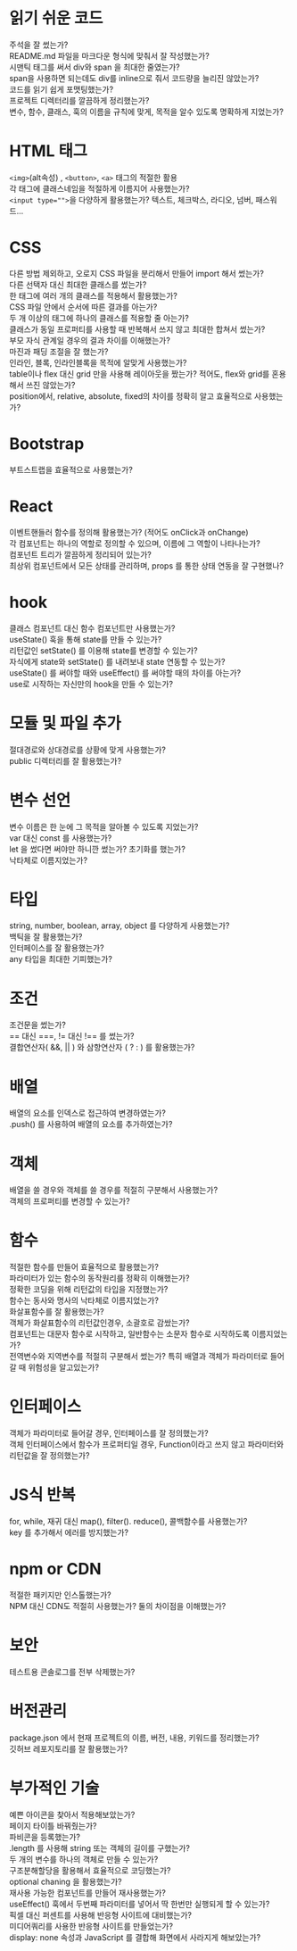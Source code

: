 # 읽기 쉬운 코드 
주석을 잘 썼는가?  
README.md 파일을 마크다운 형식에 맞춰서 잘 작성했는가?  
시맨틱 태그를 써서 div와 span 을 최대한 줄였는가?  
span을 사용하면 되는데도 div를 inline으로 줘서 코드량을 늘리진 않았는가?  
코드를 읽기 쉽게 포맷팅했는가?  
프로젝트 디렉터리를 깔끔하게 정리했는가?  
변수, 함수, 클래스, 훅의 이름을 규칙에 맞게, 목적을 알수 있도록 명확하게 지었는가?  

# HTML 태그 
`<img>`(alt속성) , `<button>`, `<a>` 태그의 적절한 활용  
각 태그에 클래스네임을 적절하게 이름지어 사용했는가?  
`<input type="">`을 다양하게 활용했는가? 텍스트, 체크박스, 라디오, 넘버, 패스워드...  

# CSS
다른 방법 제외하고, 오로지 CSS 파일을 분리해서 만들어 import 해서 썼는가?  
다른 선택자 대신 최대한 클래스를 썼는가?  
한 태그에 여러 개의 클래스를 적용해서 활용했는가?  
CSS 파일 안에서 순서에 따른 결과를 아는가?  
두 개 이상의 태그에 하나의 클래스를 적용할 줄 아는가?  
클래스가 동일 프로퍼티를 사용할 때 반복해서 쓰지 않고 최대한 합쳐서 썼는가?  
부모 자식 관계일 경우의 결과 차이를 이해했는가?  
마진과 패딩 조절을 잘 했는가?  
인라인, 블록, 인라인블록을 목적에 알맞게 사용했는가?  
table이나 flex 대신 grid 만을 사용해 레이아웃을 짰는가? 적어도, flex와 grid를 혼용해서 쓰진 않았는가?  
position에서, relative, absolute, fixed의 차이를 정확히 알고 효율적으로 사용했는가?  

# Bootstrap  
부트스트랩을 효율적으로 사용했는가?  

# React 
이벤트핸들러 함수를 정의해 활용했는가? (적어도 onClick과 onChange)  
각 컴포넌트는 하나의 역할로 정의할 수 있으며, 이름에 그 역할이 나타나는가?  
컴포넌트 트리가 깔끔하게 정리되어 있는가?  
최상위 컴포넌트에서 모든 상태를 관리하며, props 를 통한 상태 연동을 잘 구현했나?  

# hook 
클래스 컴포넌트 대신 함수 컴포넌트만 사용했는가?  
useState() 훅을 통해 state를 만들 수 있는가?  
리턴값인 setState() 를 이용해 state를 변경할 수 있는가?  
자식에게 state와 setState() 를 내려보내 state 연동할 수 있는가?  
useState() 를 써야할 때와 useEffect() 를 써야할 때의 차이를 아는가?  
use로 시작하는 자신만의 hook을 만들 수 있는가?  

# 모듈 및 파일 추가 
절대경로와 상대경로를 상황에 맞게 사용했는가?  
public 디렉터리를 잘 활용했는가?  

# 변수 선언 
변수 이름은 한 눈에 그 목적을 알아볼 수 있도록 지었는가?  
var 대신 const 를 사용했는가?  
let 을 썼다면 써야만 하니깐 썼는가? 초기화를 했는가?  
낙타체로 이름지었는가?  
 
# 타입 
string, number, boolean, array, object 를 다양하게 사용했는가?  
백틱을 잘 활용했는가?  
인터페이스를 잘 활용했는가?  
any 타입을 최대한 기피했는가?
 
# 조건 
조건문을 썼는가?  
== 대신 ===, != 대신 !== 를 썼는가?  
결합연산자( &&, || ) 와 삼항연산자 ( ? : ) 를 활용했는가?  

# 배열 
배열의 요소를 인덱스로 접근하여 변경하였는가?  
.push() 를 사용하여 배열의 요소를 추가하였는가?  

# 객체 
배열을 쓸 경우와 객체를 쓸 경우를 적절히 구분해서 사용했는가?  
객체의 프로퍼티를 변경할 수 있는가?  

# 함수 
적절한 함수를 만들어 효율적으로 활용했는가?  
파라미터가 있는 함수의 동작원리를 정확히 이해했는가?  
정확한 코딩을 위해 리턴값의 타입을 지정했는가?  
함수는 동사와 명사의 낙타체로 이름지었는가?  
화살표함수를 잘 활용했는가?  
객체가 화살표함수의 리턴값인경우, 소괄호로 감쌌는가?  
컴포넌트는 대문자 함수로 시작하고, 일반함수는 소문자 함수로 시작하도록 이름지었는가?  
전역변수와 지역변수를 적절히 구분해서 썼는가? 특히 배열과 객체가 파라미터로 들어갈 때 위험성을 알고있는가?  

# 인터페이스 
객체가 파라미터로 들어갈 경우, 인터페이스를 잘 정의했는가?  
객체 인터페이스에서 함수가 프로퍼티일 경우, Function이라고 쓰지 않고 파라미터와 리턴값을 잘 정의했는가?  

# JS식 반복 
for, while, 재귀 대신 map(), filter(). reduce(), 콜백함수를 사용했는가?  
key 를 추가해서 에러를 방지했는가?  

# npm or CDN  
적절한 패키지만 인스톨했는가?  
NPM 대신 CDN도 적절히 사용했는가? 둘의 차이점을 이해했는가?  

# 보안 
테스트용 콘솔로그를 전부 삭제했는가?  
 
# 버전관리 
package.json 에서 현재 프로젝트의 이름, 버전, 내용, 키워드를 정리했는가?  
깃허브 레포지토리를 잘 활용했는가?  

# 부가적인 기술  
예쁜 아이콘을 찾아서 적용해보았는가?  
페이지 타이틀 바꿔줬는가?  
파비콘을 등록했는가?  
.length 를 사용해 string 또는 객체의 길이를 구했는가?  
두 개의 변수를 하나의 객체로 만들 수 있는가?  
구조분해할당을 활용해서 효율적으로 코딩했는가?  
optional chaning 을 활용했는가?  
재사용 가능한 컴포넌트를 만들어 재사용했는가?  
useEffect() 훅에서 두번째 파라미터를 넣어서 딱 한번만 실행되게 할 수 있는가?  
픽셀 대신 퍼센트를 사용해 반응형 사이트에 대비했는가?  
미디어쿼리를 사용한 반응형 사이트를 만들었는가?  
display: none 속성과 JavaScript 를 결합해 화면에서 사라지게 해보았는가?  